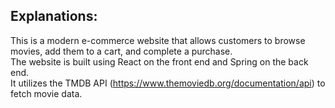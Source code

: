 ## Explanations:
This is a modern e-commerce website that allows customers to browse movies, add them to a cart, and complete a purchase. <br>
The website is built using React on the front end and Spring on the back end. <br>
It utilizes the TMDB API (https://www.themoviedb.org/documentation/api) to fetch movie data.

